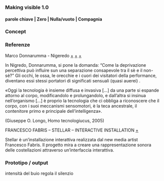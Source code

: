 ### Making visible 1.0

#### parole chiave | Zero | Nulla/vuoto | Compagnia


### Concept




### Referenze
Marco Donnarumma - Nigeredo [+](http://marcodonnarumma.com/works/nigredo/) [+](http://www.ilmuromagazine.com/il-risveglio-del-corpo-assente-marco-donnarumma-2/) [+](http://www.annamonteverdi.it/digital/nigredo-by-marco-donnarumma/)

In Nigredo, Donnarumma, si pone la domanda: “Come la deprivazione percettiva può influire sun una separazione consapevole tra il sè e il non-sè?” Gli occhi, le ossa, le orecchie e i cuori dei visitatori della performance, diventano essi stessi portatori di significati sensuali (quasi auerei) .

«Oggi la tecnologia è insieme diffusa e invasiva […] da una parte si espande attorno al corpo, modificandolo e prolungandolo, e dall’altra si insinua nell’organismo […] è proprio la tecnologia che ci obbliga a riconoscere che il corpo, con i suoi meccanismi sensomotori, è la teca ancestrale, il contenitore primo e principale dell’intelligenza».

(Giuseppe O. Longo, Homo tecnologiucus, 2005)

FRANCESCO FABRIS – STELLAR – INTERACTIVE INSTALLATION [+](http://interactivedesign.it/blog/visual-programming/max-msp/2016/02/12/francesco-fabris-stellar-interactive-installation/)


Stellar è un’installazione interattiva realizzata dal new media artist Francesco Fabris. Il progetto mira a creare una rappresentazione sonora delle costellazioni attraverso un’interfaccia interattiva.

### Prototipo / output
intensità del buio regola il silenzio

